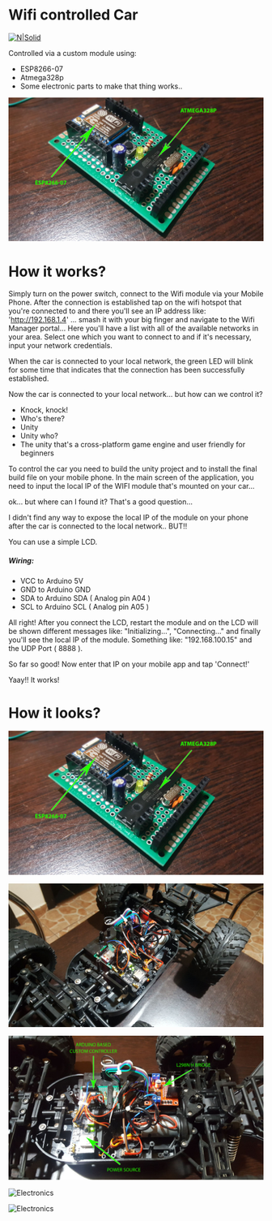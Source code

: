 # Wifi controlled Car

[![N|Solid](https://cdn.iconscout.com/icon/free/png-256/arduino-1-226076.png)](https://nodesource.com/products/nsolid)

Controlled via a custom module using:

 - ESP8266-07
 - Atmega328p
 - Some electronic parts to make that thing works..
 
 ![Custom Module](https://github.com/vla-dev/Arduino---Wifi-Controlled-Car/blob/master/Images/controller.jpg?raw=true)

# How it works?

Simply turn on the power switch, connect to the Wifi module via your Mobile Phone.
After the connection is established tap on the wifi hotspot that you're connected to and there you'll see an IP address like: 'http://192.168.1.4' ... smash it with your big finger and navigate to the Wifi Manager portal...
Here you'll have a list with all of the available networks in your area. Select one which you want to connect to and if it's necessary, input your network credentials.

When the car is connected to your local network, the green LED will blink for some time that indicates that the connection has been successfully established.

Now the car is connected to your local network... but how can we control it?

- Knock, knock!
- Who's there?
- Unity
- Unity who?
- The unity that's a cross-platform game engine and user friendly for beginners

To control the car you need to build the unity project and to install the final build file on your mobile phone.
In the main screen of the application, you need to input the local IP of the WIFI module that's mounted on your car...

ok... but where can I found it?
That's a good question...

I didn't find any way to expose the local IP of the module on your phone after the car is connected to the local network.. BUT!!

You can use a simple LCD.
##### Wiring:
* VCC to Arduino 5V
* GND to Arduino GND
* SDA to Arduino SDA ( Analog pin A04 )
* SCL to Arduino SCL ( Analog pin A05 )

All right!
After you connect the LCD, restart the module and on the LCD will be shown different messages like: "Initializing...", "Connecting..." and finally you'll see the local IP of the module.
Something like: "192.168.100.15" and the UDP Port ( 8888 ).

So far so good! 
Now enter that IP on your mobile app and tap 'Connect!'

Yaay!! It works!

# How it looks?

 ![Electronics](https://github.com/vla-dev/Arduino---Wifi-Controlled-Car/blob/master/Images/controller.jpg?raw=true)
 
 ![Electronics](https://github.com/vla-dev/Arduino---Wifi-Controlled-Car/blob/master/Images/electronics.jpg?raw=true)
 
 ![Electronics](https://github.com/vla-dev/Arduino---Wifi-Controlled-Car/blob/master/Images/parts.jpg?raw=true)
 
 ![Electronics](https://github.com/vla-dev/Arduino---Wifi-Controlled-Car/blob/master/Images/controll-demo.gif?raw=true)
  
  ![Electronics](https://github.com/vla-dev/Arduino---Wifi-Controlled-Car/blob/master/Images/steering_demo.gif?raw=true)
